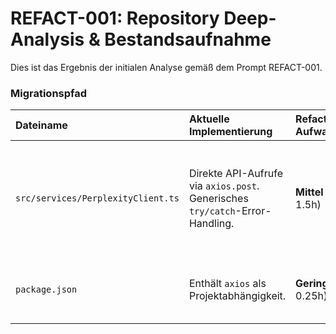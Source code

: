 # REFACT-001: Repository Deep-Analysis & Bestandsaufnahme

Dies ist das Ergebnis der initialen Analyse gemäß dem Prompt REFACT-001.

### Migrationspfad

| Dateiname                          | Aktuelle Implementierung                                   | Refactoring-Aufwand        | Risiko |
| :--------------------------------- | :--------------------------------------------------------- | :------------------------- | :----- |
| `src/services/PerplexityClient.ts` | Direkte API-Aufrufe via `axios.post`. Generisches `try/catch`-Error-Handling. | **Mittel** (ca. 1.5h)      | **Gering**. Das öffentliche Klassen-Interface bleibt stabil, was Änderungen in anderen Teilen der Extension minimiert. |
| `package.json`                     | Enthält `axios` als Projektabhängigkeit.                       | **Gering** (ca. 0.25h)     | **Gering**. Standardmäßiger Austausch einer NPM-Abhängigkeit. |
